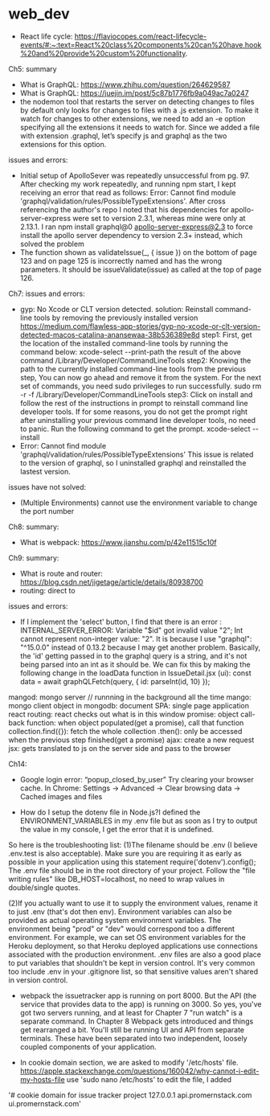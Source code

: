 # web_dev
* React life cycle: https://flaviocopes.com/react-lifecycle-events/#:~:text=React%20class%20components%20can%20have,hook%20and%20provide%20custom%20functionality.

Ch5:
summary
* What is GraphQL: https://www.zhihu.com/question/264629587
* What is GraphQL: https://juejin.im/post/5c87b1776fb9a049ac7a0247
* the nodemon tool that restarts the server on detecting changes to files by default only looks for changes to files with a .js extension. To make it watch for changes to other extensions, we need to add an -e option specifying all the extensions it needs to watch for. Since we added a file with extension .graphql, let’s specify js and graphql as the two extensions for this option.

issues and errors:
* Initial setup of ApolloSever was repeatedly unsuccessful from pg. 97. After checking my work repeatedly, and running npm start, I kept receiving an error that read as follows: Error: Cannot find module 'graphql/validation/rules/PossibleTypeExtensions'. After cross referencing the author's repo I noted that his dependencies for apollo-server-express were set to version 2.3.1, whereas mine were only at 2.13.1. I ran npm install graphql@0 apollo-server-express@2.3 to force install the apollo server dependency to version 2.3+ instead, which solved the problem
* The function shown as validateIssue(_, { issue }) on the bottom of page 123 and on page 125 is incorrectly named and has the wrong parameters. It should be issueValidate(issue) as called at the top of page 126.

Ch7:
issues and errors:
* gyp: No Xcode or CLT version detected.
solution: Reinstall command-line tools by removing the previously installed version
https://medium.com/flawless-app-stories/gyp-no-xcode-or-clt-version-detected-macos-catalina-anansewaa-38b536389e8d
step1: First, get the location of the installed command-line tools by running the command below:
  xcode-select --print-path
  the result of the above command /Library/Developer/CommandLineTools
step2: Knowing the path to the currently installed command-line tools from the previous step,   You can now go ahead and remove it from the system. For the next set of commands, you need sudo privileges to run successfully.
  sudo rm -r -f /Library/Developer/CommandLineTools
step3: Click on install and follow the rest of the instructions in prompt to reinstall command  line developer tools. If for some reasons, you do not get the prompt right after uninstalling your previous command line developer tools, no need to panic. Run the following command to get the prompt.
  xcode-select --install
* Error: Cannot find module 'graphql/validation/rules/PossibleTypeExtensions'
  This issue is related to the version of graphql, so I uninstalled graphql and reinstalled the lastest version.

issues have not solved:
* (Multiple Environments) cannot use the environment variable to change the port number

Ch8:
summary:
* What is webpack: https://www.jianshu.com/p/42e11515c10f

Ch9:
summary:
* What is route and router: https://blog.csdn.net/jigetage/article/details/80938700
* routing: direct to

issues and errors:
* If I implement the 'select' button, I find that there is an error : INTERNAL_SERVER_ERROR: Variable "$id" got invalid value "2"; Int cannot represent non-integer value: "2".
It is because I use "graphql": "^15.0.0" instead of 0.13.2 because I may get another problem. Basically, the 'id' getting passed in to the graphql query is a string, and it's not being parsed into an int as it should be. We can fix this by making the following change in the loadData function in IssueDetail.jsx (ui):
const data = await graphQLFetch(query, { id: parseInt(id, 10) });

mangod: mongo server // runnning in the background all the time
mango: mongo client
object in mongodb: document
SPA: single page application
react routing: react checks out what is in this window
promise: object
call-back function: when object populated(get a promise), call that function
collection.find({}): fetch the whole collection
.then(): only be accessed when the previous step finished(get a promise)
ajax: create a  new request
jsx: gets translated to js on the server side and pass to the browser

Ch14:
* Google login error: “popup_closed_by_user”
Try clearing your browser cache.
In Chrome: Settings → Advanced → Clear browsing data → Cached images and files
 
* How do I setup the dotenv file in Node.js?I defined the ENVIRONMENT_VARIABLES in my .env file but as soon as I try to output the value in my console, I get the error that it is undefined.
 
So here is the troubleshooting list:
(1)The filename should be .env (I believe .env.test is also acceptable).
Make sure you are requiring it as early as possible in your application using this statement require('dotenv').config();
The .env file should be in the root directory of your project.
Follow the "file writing rules" like DB_HOST=localhost, no need to wrap values in double/single quotes.

(2)If you actually want to use it to supply the environment values, rename it to just .env (that's dot then env).
Environment variables can also be provided as actual operating system environment variables. The environment being "prod" or "dev" would correspond too a different environment. For example, we can set OS environment variables for the Heroku deployment, so that Heroku deployed applications use connections associated with the production environment.
.env files are also a good place to put variables that shouldn't be kept in version control. It's very common too include .env in your .gitignore list, so that sensitive values aren't shared in version control.

* webpack
the issuetracker app is running on port 8000. But the API (the service that provides data to the app) is running on 3000. So yes, you've got two servers running, and at least for Chapter 7 "run watch" is a separate command. In Chapter 8 Webpack gets introduced and things get rearranged a bit. You'll still be running UI and API from separate terminals. These have been separated into two independent, loosely coupled components of your application.

* In cookie domain section, we are asked to modify '/etc/hosts' file.
https://apple.stackexchange.com/questions/160042/why-cannot-i-edit-my-hosts-file
use 'sudo nano /etc/hosts' to edit the file, I added 

'# cookie domain for issue tracker project
127.0.0.1 api.promernstack.com ui.promernstack.com'